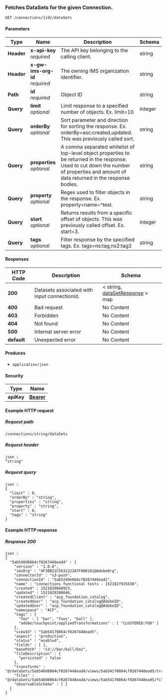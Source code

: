 
<a name="get_data_sets_by_connection_id"></a>
### Fetches DataSets for the given Connection.
```
GET /connections/{id}/dataSets
```


#### Parameters

|Type|Name|Description|Schema|
|---|---|---|---|
|**Header**|**x-api-key**  <br>*required*|The API key belonging to the calling client.|string|
|**Header**|**x-gw-ims-org-id**  <br>*required*|The owning IMS organization identifier.|string|
|**Path**|**id**  <br>*required*|Object ID|string|
|**Query**|**limit**  <br>*optional*|Limit response to a specified number of objects. Ex. limit=10|integer|
|**Query**|**orderBy**  <br>*optional*|Sort parameter and direction for sorting the response. Ex. orderBy=asc:created,updated. This was previously called sort.|string|
|**Query**|**properties**  <br>*optional*|A comma separated whitelist of top-level object properties to be returned in the response. Used to cut down the number of properties and amount of data returned in the response bodies.|string|
|**Query**|**property**  <br>*optional*|Regex used to filter objects in the response. Ex. property=name~^test.|string|
|**Query**|**start**  <br>*optional*|Returns results from a specific offset of objects. This was previously called offset. Ex. start=3.|integer|
|**Query**|**tags**  <br>*optional*|Filter response by the specified tags. Ex. tags=ns:tag,ns2:tag2|string|


#### Responses

|HTTP Code|Description|Schema|
|---|---|---|
|**200**|Datasets associated with input connectionId.|< string, [dataSetResponse](../definitions/dataSetResponse.md#datasetresponse) > map|
|**400**|Bad request|No Content|
|**403**|Forbidden|No Content|
|**404**|Not found|No Content|
|**500**|Internal server error|No Content|
|**default**|Unexpected error|No Content|


#### Produces

* `application/json`


#### Security

|Type|Name|
|---|---|
|**apiKey**|**[Bearer](security.md#bearer)**|


#### Example HTTP request

##### Request path
```
/connections/string/dataSets
```


##### Request header
```
json :
"string"
```


##### Request query
```
json :
{
  "limit" : 0,
  "orderBy" : "string",
  "properties" : "string",
  "property" : "string",
  "start" : 0,
  "tags" : "string"
}
```


#### Example HTTP response

##### Response 200
```
json :
{
  "5ab540d0864cf0267448ead4" : {
    "version" : "1.0.0",
    "imsOrg" : "4F3BB22C5631222A7F000101@AdobeOrg",
    "connectorId" : "s3-push",
    "connectionId" : "5ab5249e864cf0267448ead1",
    "name" : "connections functional tests - 1521827915638",
    "created" : 1521828048923,
    "updated" : 1521828208046,
    "createdClient" : "acp_foundation_catalog",
    "createdUser" : "acp_foundation_catalog@AdobeID",
    "updatedUser" : "acp_foundation_catalog@AdobeID",
    "namespace" : "ACP",
    "tags" : {
      "foo" : [ "bar", "foos", "ball" ],
      "adobe/touchpoint/appliedTransformations" : [ "CLUSTERED:FOO" ]
    },
    "viewId" : "5ab54170864cf0267448ead5",
    "aspect" : "production",
    "status" : "enabled",
    "fields" : [ ],
    "basePath" : "s3://bar/ball/baz",
    "fileDescription" : {
      "persisted" : false
    },
    "transforms" : "@/dataSets/5ab540d0864cf0267448ead4/views/5ab54170864cf0267448ead5/transforms",
    "files" : "@/dataSets/5ab540d0864cf0267448ead4/views/5ab54170864cf0267448ead5/files",
    "observableSchema" : { }
  }
}
```



